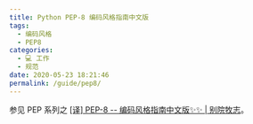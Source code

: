 ```yaml
---
title: Python PEP-8 编码风格指南中文版
tags: 
  - 编码风格
  - PEP8
categories: 
  - 💻 工作
  - 规范
date: 2020-05-23 18:21:46
permalink: /guide/pep8/
---
```


参见 PEP 系列之 [[译] PEP-8 -- 编码风格指南中文版✨✨ | 别院牧志](/peps/pep-0008/)。
